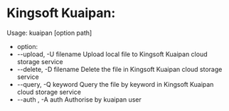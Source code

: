 Kingsoft Kuaipan:
===============================
Usage:
kuaipan [option path]
* option:
* --upload, -U filename     Upload local file to Kingsoft Kuaipan cloud storage service  
* --delete, -D filename     Delete the file in Kingsoft Kuaipan cloud storage service  
* --query, -Q keyword       Query the file by keyword in Kingsoft Kuaipan cloud storage service  
* --auth , -A auth          Authorise by kuaipan user
